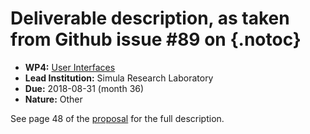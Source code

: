 # Deliverable description, as taken from Github issue #89 on  {.notoc}

- **WP4:** [User Interfaces](https://github.com/OpenDreamKit/OpenDreamKit/tree/master/WP4)
- **Lead Institution:** Simula Research Laboratory
- **Due:** 2018-08-31 (month 36)
- **Nature:** Other

See page 48 of the [proposal](https://github.com/OpenDreamKit/OpenDreamKit/raw/master/Proposal/proposal-www.pdf) for the full description.
